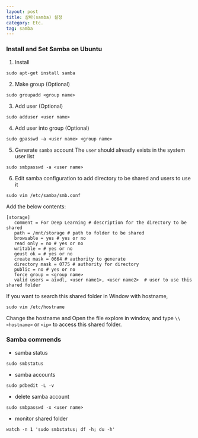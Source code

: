 ```yaml
---
layout: post
title: 삼바(samba) 설정
category: Etc.
tag: samba
---
```


### Install and Set Samba on Ubuntu

1. Install 
```
sudo apt-get install samba
```

2. Make group (Optional)
```
sudo groupadd <group name>
```

3. Add user (Optional)
```
sudo adduser <user name>
```

4. Add user into group (Optional)
```
sudo gpasswd -a <user name> <group name>
```

5. Generate `samba` account
The `user` should alreadly exists in the system user list
```
sudo smbpasswd -a <user name>
```

6. Edit samba configuration to add directory to be shared and users to use it
```
sudo vim /etc/samba/smb.conf
```
Add the below contents:
```
[storage]
   comment = For Deep Learning # description for the directory to be shared
   path = /mnt/storage # path to folder to be shared
   browsable = yes # yes or no
   read only = no # yes or no
   writable = # yes or no
   geust ok = # yes or no
   create mask = 0664 # authority to generate
   directory mask = 0775 # authority for directory
   public = no # yes or no
   force group = <group name> 
   valid users = aivdl, <user name1>, <user name2>  # user to use this shared folder
```

If you want to search this shared folder in Window with hostname, 
```
sudo vim /etc/hostname
```
Change the hostname and Open the file explore in window, and type `\\<hostname>` or `<ip>` to access this shared folder.


### Samba commends

* samba status
```
sudo smbstatus
```

* samba accounts
```
sudo pdbedit -L -v
```

* delete samba account
```
sudo smbpasswd -x <user name>
```
* monitor shared folder
```
watch -n 1 'sudo smbstatus; df -h; du -h'
```






